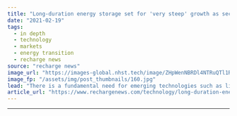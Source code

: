 ```yaml
---
title: "Long-duration energy storage set for 'very steep' growth as sector enters commercial phase"
date: "2021-02-19"
tags: 
  - in depth
  - technology
  - markets
  - energy transition
  - recharge news
source: "recharge news"
image_url: "https://images-global.nhst.tech/image/ZHpWenNBRDl4NTRuQTl1RzIrTjV4b2Y0T2Joc1VlQ3Z5N0V5NWx5RlhoRT0=/nhst/binary/4ac0c6dbb5740c44b8e353a8dedc9376"
image_fp: "/assets/img/post_thumbnails/160.jpg"
lead: "There is a fundamental need for emerging technologies such as liquid-air and hot-rock thermal energy storage, but grid operators and regulators need to recognise their benefits, Recharge digital roundtable told"
article_url: "https://www.rechargenews.com/technology/long-duration-energy-storage-set-for-very-steep-growth-as-sector-enters-commercial-phase/2-1-966326"
---
```


---
